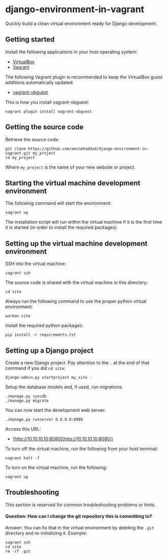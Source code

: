# django-environment-in-vagrant

Quickly build a clean virtual environment ready for Django development.

## Getting started

Install the following applications in your host operating system:

* [VirtualBox](https://www.virtualbox.org/)
* [Vagrant](https://www.vagrantup.com/)

The following Vagrant plugin is recommended to keep the VirtualBox guest additions automatically updated:

* [vagrant-vbguest](https://github.com/dotless-de/vagrant-vbguest)

This is how you install vagrant-vbguest:

	vagrant plugin install vagrant-vbguest

## Getting the source code

Retrieve the source code:

	git clone https://github.com/aminehaddad/django-environment-in-vagrant.git my_project
	cd my_project

Where `my_project` is the name of your new website or project.

## Starting the virtual machine development environment

The following command will start the environment:

	vagrant up

The installation script will run within the virtual machine if it is the first time it is started (in order to install the required packages).

## Setting up the virtual machine development environment

SSH into the virtual machine:

	vagrant ssh

The source code is shared with the virtual machine in this directory:

	cd site

Always run the following command to use the proper python virtual environment:

	workon site

Install the required python packages:

	pip install -r requirements.txt

## Setting up a Django project

Create a new Django project. Pay attention to the `.` at the end of that command if you did `cd site`:

	django-admin.py startproject my_site .

Setup the database models and, if used, run migrations:

	./manage.py syncdb
	./manage.py migrate

You can now start the development web server:

	./manage.py runserver 0.0.0.0:8080

Access this URL:

* [http://10.10.10.10:8080](http://10.10.10.10:8080/)

To turn off the virtual machine, run the following from your host terminal:

	vagrant halt -f

To turn on the virtual machine, run the following:

	vagrant up

## Troubleshooting

This section is reserved for common troubleshooting problems or hints.

#### Question: How can I change the git repository this is committing to?

Answer: You can fix that in the virtual environment by deleting the `.git` directory and re-initializing it. Example:

	vagrant ssh
	cd site
	rm -rf .git
